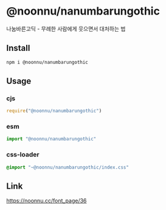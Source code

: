 # @noonnu/nanumbarungothic
나눔바른고딕 - 무례한 사람에게 웃으면서 대처하는 법 

## Install
```sh
npm i @noonnu/nanumbarungothic
```
## Usage
### cjs
```js
require("@noonnu/nanumbarungothic")
```
### esm
```js
import "@noonnu/nanumbarungothic"
```
### css-loader
```css
@import "~@noonnu/nanumbarungothic/index.css"
```

## Link
https://noonnu.cc/font_page/36
